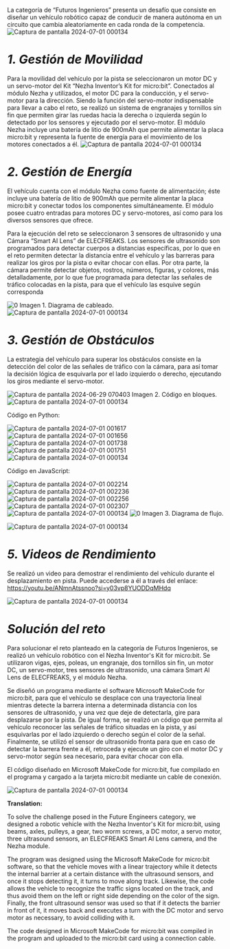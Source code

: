   La categoría de “Futuros Ingenieros” presenta un desafío que consiste en diseñar
un vehículo robótico capaz de conducir de manera autónoma en un circuito que
cambia aleatoriamente en cada ronda de la competencia.
![Captura de pantalla 2024-07-01 000134](https://github.com/apguilar/ElectroTech-WRO-2024/assets/174073328/2292ca68-a602-4a9a-b7a4-dd045cdf7080)


# _**1. Gestión de Movilidad**_

  Para la movilidad del vehículo por la pista se seleccionaron un motor DC y un
servo-motor del Kit “Nezha Inventor’s Kit for micro:bit”. Conectados al módulo Nezha
y utilizados, el motor DC para la conducción, y el servo-motor para la dirección.
Siendo la función del servo-motor indispensable para llevar a cabo el reto, se realizó
un sistema de engranajes y tornillos sin fin que permiten girar las ruedas hacia la
derecha o izquierda según lo detectado por los sensores y ejecutado por el
servo-motor. El módulo Nezha incluye una batería de litio de 900mAh que permite
alimentar la placa micro:bit y representa la fuente de energía para el movimiento de
los motores conectados a él.
![Captura de pantalla 2024-07-01 000134](https://github.com/apguilar/ElectroTech-WRO-2024/assets/174073328/a778dcc0-6422-4fc4-8db1-dfc2bc4641cc)


# _**2. Gestión de Energía**_
   
  El vehículo cuenta con el módulo Nezha como fuente de alimentación; éste
incluye una batería de litio de 900mAh que permite alimentar la placa micro:bit y
conectar todos los componentes simultáneamente. El módulo posee cuatro entradas
para motores DC y servo-motores, así como para los diversos sensores que ofrece.

  Para la ejecución del reto se seleccionaron 3 sensores de ultrasonido y una
Cámara “Smart AI Lens” de ELECFREAKS. Los sensores de ultrasonido son
programados para detectar cuerpos a distancias específicas, por lo que en el reto
permiten detectar la distancia entre el vehículo y las barreras para realizar los giros
por la pista o evitar chocar con ellas. Por otra parte, la cámara permite detectar
objetos, rostros, números, figuras, y colores, más detalladamente, por lo que fue
programada para detectar las señales de tráfico colocadas en la pista, para que el
vehículo las esquive según corresponda

![0](https://github.com/apguilar/ElectroTech-WRO-2024/assets/174073328/a7845a30-1426-4ad5-b9ec-6d9a528fc529)
Imagen 1. Diagrama de cableado.
![Captura de pantalla 2024-07-01 000134](https://github.com/apguilar/ElectroTech-WRO-2024/assets/174073328/2b50123b-23c0-4eaf-bcae-6d6c00d09fb6)


# _**3. Gestión de Obstáculos**_

La estrategia del vehículo para superar los obstáculos consiste en la detección
del color de las señales de tráfico con la cámara, para así tomar la decisión lógica
de esquivarla por el lado izquierdo o derecho, ejecutando los giros mediante el
servo-motor.

![Captura de pantalla 2024-06-29 070403](https://github.com/apguilar/ElectroTech-WRO-2024/assets/174073328/d4c514ae-a148-4246-9983-f20674cd1f81)
Imagen 2. Código en bloques.
![Captura de pantalla 2024-07-01 000134](https://github.com/apguilar/ElectroTech-WRO-2024/assets/174073328/2cf3ec96-cb89-4e6a-802e-85a30e660b34)

Código en Python:

![Captura de pantalla 2024-07-01 001617](https://github.com/apguilar/ElectroTech-WRO-2024/assets/174073328/7c59db39-5bfa-410c-8177-030d57503c98)
![Captura de pantalla 2024-07-01 001656](https://github.com/apguilar/ElectroTech-WRO-2024/assets/174073328/40232292-fe3a-4c78-b385-ffa14c04e0d6)
![Captura de pantalla 2024-07-01 001738](https://github.com/apguilar/ElectroTech-WRO-2024/assets/174073328/d74938f3-f9ac-4bd5-b467-e22e419a1b3a)
![Captura de pantalla 2024-07-01 001751](https://github.com/apguilar/ElectroTech-WRO-2024/assets/174073328/7264c8cd-01ba-4cfa-b591-e2cf75e26da4)
![Captura de pantalla 2024-07-01 000134](https://github.com/apguilar/ElectroTech-WRO-2024/assets/174073328/40aaf292-d0b0-4360-b6c9-9a2fae9806c3)


Código en JavaScript:

![Captura de pantalla 2024-07-01 002214](https://github.com/apguilar/ElectroTech-WRO-2024/assets/174073328/8d3d0b43-715e-49e4-98bf-d9133b6b3783)
![Captura de pantalla 2024-07-01 002236](https://github.com/apguilar/ElectroTech-WRO-2024/assets/174073328/7a3461eb-7784-4006-bd46-43782696a2f4)
![Captura de pantalla 2024-07-01 002256](https://github.com/apguilar/ElectroTech-WRO-2024/assets/174073328/e17d2824-d0f7-493b-bee0-19544b097739)
![Captura de pantalla 2024-07-01 002307](https://github.com/apguilar/ElectroTech-WRO-2024/assets/174073328/93c8d17f-9344-4083-9673-fbcccb3db46f)
![Captura de pantalla 2024-07-01 000134](https://github.com/apguilar/ElectroTech-WRO-2024/assets/174073328/40aaf292-d0b0-4360-b6c9-9a2fae9806c3)
![0](https://github.com/apguilar/ElectroTech-WRO-2024/assets/174073328/a9060da3-d755-426d-9e8c-71bf26ff1258)
Imagen 3. Diagrama de flujo.

![Captura de pantalla 2024-07-01 000134](https://github.com/apguilar/ElectroTech-WRO-2024/assets/174073328/2cf3ec96-cb89-4e6a-802e-85a30e660b34)

# _**5. Videos de Rendimiento**_

Se realizó un video para demostrar el rendimiento del vehículo durante el
desplazamiento en pista. Puede accederse a él a través del enlace:
https://youtu.be/ANmnAtssnoo?si=y03vp8YUODDqMHdq

![Captura de pantalla 2024-07-01 000134](https://github.com/apguilar/ElectroTech-WRO-2024/assets/174073328/de835020-0acb-4733-93bf-3a969b802746)
# _**Solución del reto**_


Para solucionar el reto planteado en la categoría de Futuros Ingenieros, se realizó un vehículo robótico con el Nezha Inventor's Kit for micro:bit. Se utilizaron vigas, ejes, poleas, un engranaje, dos tornillos sin fin, un motor DC, un servo-motor, tres sensores de ultrasonido, una cámara Smart AI Lens de ELECFREAKS, y el módulo Nezha.

Se diseñó un programa mediante el software Microsoft MakeCode for micro:bit, para que el vehículo se desplace con una trayectoria lineal mientras detecte la barrera interna a determinada distancia con los sensores de ultrasonido, y una vez que deje de detectarla, gire para desplazarse por la pista. De igual forma, se realizó un código que permita al vehículo reconocer las señales de tráfico situadas en la pista, y así esquivarlas por el lado izquierdo o derecho según el color de la señal. Finalmente, se utilizó el sensor de ultrasonido fronta para que en caso de detectar la barrera frente a él, retroceda y ejecute un giro con el motor DC y servo-motor según sea necesario, para evitar chocar con ella.

El código diseñado en Microsoft MakeCode for micro:bit, fue compilado en el programa y cargado a la tarjeta micro:bit mediante un cable de conexión.

![Captura de pantalla 2024-07-01 000134](https://github.com/apguilar/ElectroTech-WRO-2024/assets/174073328/502269ef-9b0c-460f-a320-e3765f0b8920)

**Translation:**

To solve the challenge posed in the Future Engineers category, we designed a robotic vehicle with the Nezha Inventor's Kit for micro:bit, using beams, axles, pulleys, a gear, two worm screws, a DC motor, a servo motor, three ultrasound sensors, an ELECFREAKS Smart AI Lens camera, and the Nezha module.

  The program was designed using the Microsoft MakeCode for micro:bit software, so that the vehicle moves with a linear trajectory while it detects the internal barrier at a certain distance with the ultrasound sensors, and once it stops detecting it, it turns to move along track. Likewise, the code allows the vehicle to recognize the traffic signs located on the track, and thus avoid them on the left or right side depending on the color of the sign. Finally, the front ultrasound sensor was used so that if it detects the barrier in front of it, it moves back and executes a turn with the DC motor and servo motor as necessary, to avoid colliding with it.

 The code designed in Microsoft MakeCode for micro:bit was compiled in the program and uploaded to the micro:bit card using a connection cable.


